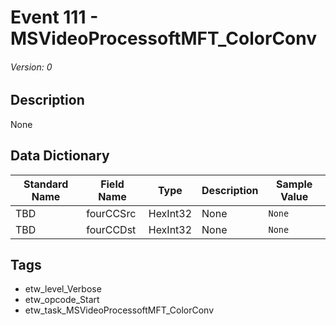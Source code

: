 # Event 111 - MSVideoProcessoftMFT_ColorConv
###### Version: 0

## Description
None

## Data Dictionary
|Standard Name|Field Name|Type|Description|Sample Value|
|---|---|---|---|---|
|TBD|fourCCSrc|HexInt32|None|`None`|
|TBD|fourCCDst|HexInt32|None|`None`|

## Tags
* etw_level_Verbose
* etw_opcode_Start
* etw_task_MSVideoProcessoftMFT_ColorConv